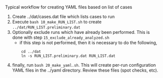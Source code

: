 Typical workflow for creating YAML files based on list of cases

1. Create ../dat/cases.dat file which lists cases to run
2. Execute `bash 10_make_RUN_LIST.sh` to create
    `../dat/RUN_LIST.preliminary.dat`
3. Optionally exclude runs which have already been performed.  This is done with step `15_exclude_already_analyzed.sh`
   * if this step is not performed, then it is necessary to do the following,
    ```
        cd ../dat
        ln -s RUN_LIST.preliminary.dat RUN_LIST.dat
    ```
4. finally, run `bash 20_make_yaml.sh`.  This will create per-run configuration YAML files in the ../yaml directory.
   Review these files (spot checks, etc).

